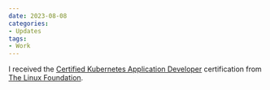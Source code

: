 ```yaml
---
date: 2023-08-08
categories:
- Updates
tags:
- Work
---
```


I received the <a href="https://www.credly.com/badges/cfc123ff-d155-475d-aed8-934ea491c01e/public_url">Certified Kubernetes Application Developer</a> certification from <a href="https://www.linuxfoundation.org">The Linux Foundation</a>. 
